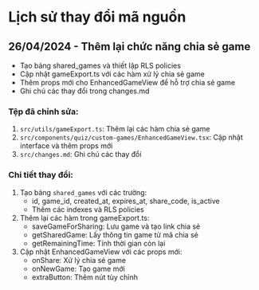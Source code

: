 # Lịch sử thay đổi mã nguồn

## 26/04/2024 - Thêm lại chức năng chia sẻ game
- Tạo bảng shared_games và thiết lập RLS policies
- Cập nhật gameExport.ts với các hàm xử lý chia sẻ game
- Thêm props mới cho EnhancedGameView để hỗ trợ chia sẻ game
- Ghi chú các thay đổi trong changes.md

### Tệp đã chỉnh sửa:
1. `src/utils/gameExport.ts`: Thêm lại các hàm chia sẻ game
2. `src/components/quiz/custom-games/EnhancedGameView.tsx`: Cập nhật interface và thêm props mới
3. `src/changes.md`: Ghi chú các thay đổi

### Chi tiết thay đổi:
1. Tạo bảng `shared_games` với các trường:
   - id, game_id, created_at, expires_at, share_code, is_active
   - Thêm các indexes và RLS policies
2. Thêm lại các hàm trong gameExport.ts:
   - saveGameForSharing: Lưu game và tạo link chia sẻ
   - getSharedGame: Lấy thông tin game từ mã chia sẻ
   - getRemainingTime: Tính thời gian còn lại
3. Cập nhật EnhancedGameView với các props mới:
   - onShare: Xử lý chia sẻ game
   - onNewGame: Tạo game mới
   - extraButton: Thêm nút tùy chỉnh
